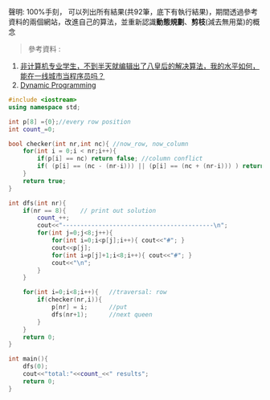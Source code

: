 聲明: 100%手刻， 可以列出所有結果(共92筆，底下有執行結果)，期間透過參考資料的兩個網站，改進自己的算法，並重新認識**動態規劃**、**剪枝**(減去無用葉)的概念
>參考資料 : 
1. [非计算机专业学生，不到半天就编辑出了八皇后的解决算法，我的水平如何，能在一线城市当程序员吗？](https://www.zhihu.com/question/361536128/answer/2632994230)
2. [Dynamic Programming](https://web.ntnu.edu.tw/~algo/DynamicProgramming.html)


```cpp
#include <iostream>
using namespace std;

int p[8] ={0};//every row position
int count_=0;

bool checker(int nr,int nc){ //now_row, now_column
    for(int i = 0;i < nr;i++){
        if(p[i] == nc) return false; //column conflict
        if( (p[i] == (nc - (nr-i))) || (p[i] == (nc + (nr-i))) ) return false; // diagonal conflict
    }
    return true;
}

int dfs(int nr){
    if(nr == 8){    // print out solution
        count_++;
        cout<<"------------------------------------------\n";
        for(int j=0;j<8;j++){
            for(int i=0;i<p[j];i++){ cout<<"#"; }
            cout<<p[j];
            for(int i=p[j]+1;i<8;i++){ cout<<"#"; }
            cout<<"\n";
        }
    }

    for(int i=0;i<8;i++){   //traversal: row
        if(checker(nr,i)){
            p[nr] = i;      //put
            dfs(nr+1);      //next queen
        }
    }
    return 0;
}

int main(){
    dfs(0);
    cout<<"total:"<<count_<<" results";
    return 0;
}
```